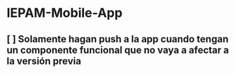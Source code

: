 # IEPAM-Mobile-App

## [ ] Solamente hagan push a la app cuando tengan un componente funcional que no vaya a afectar a la versión previa
